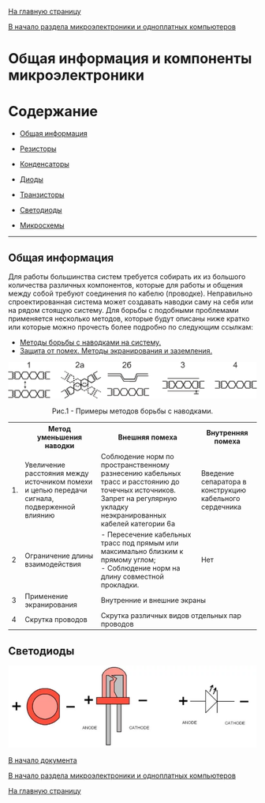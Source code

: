 [На главную страницу](../../README.md)

[В начало раздела микроэлектроники и одноплатных компьютеров](../README.md)

# Общая информация и компоненты микроэлектроники

# Содержание

- [Общая информация]()

- [Резисторы]()

- [Конденсаторы]()

- [Диоды]()

- [Транзисторы]()

- [Светодиоды]()

- [Микросхемы]()

---

## Общая информация

Для работы большинства систем требуется собирать их из большого количества различных компонентов, которые для работы и общения между собой требуют соединения по кабелю (проводке). Неправильно спроектированная система может создавать наводки саму на себя или на рядом стоящую систему. Для борьбы с подобными проблемами применяется несколько методов, которые будут описаны ниже кратко или которые можно прочесть более подробно по следующим ссылкам:
- [Методы борьбы с наводками на систему.](https://emilink.ru/stati/navodki_v_elektroprovodnyh_kabelyah_sks_i_metody_ih_umensheniya)
- [Защита от помех. Методы экранирования и заземления.](https://www.reallab.ru/bookasutp/3-zashita-ot-pomeh/3-5-metodi-ekranirovaniya-i-zazemleniya/)

<p align="center"><img  src="images/micro_interference.png" width="600" alt="Micro"/>
</p>
<p align="center">Рис.1 - Примеры методов борьбы с наводками.</p>

<table>
    <tr>
        <th></th>
        <th>Метод уменьшения наводки</th>
        <th>Внешняя помеха</th>
        <th>Внутренняя помеха</th>
    </tr>
    <tr>
        <td>1.</td>
        <td>Увеличение расстояния между источником помехи и цепью передачи сигнала, подверженной влиянию</td>
        <td>Соблюдение норм по пространственному разнесению кабельных трасс и расстоянию до точечных источников. Запрет на регулярную укладку неэкранированных кабелей категории 6а</td>
        <td>Введение сепаратора в конструкцию кабельного сердечника</td>
    </tr>
    <tr>
        <td>2</td>
        <td>Ограничение длины взаимодействия</td>
        <td>
            - Пересечение кабельных трасс под прямым или максимально близким к прямому углом;
            <br> - Соблюдение норм на длину совместной прокладки.</br>
        </td>
        <td>Нет</td>
    </tr>
    <tr>
        <td>3</td>
        <td>Применение экранирования</td>
        <td colspan="2">Внутренние и внешние экраны</td>
    </tr>
    <tr>
        <td>4</td>
        <td>Скрутка проводов</td>
        <td colspan="2">Скрутка различных видов отдельных пар проводов</td>
    </tr>
</table>


## Светодиоды

<p align="center"><img  src="images/led-anatomy-768x253.webp"  width="600" alt="LED pin"/>
</p>






[В начало документа](#компоненты-микроэлектроники)

[В начало раздела микроэлектроники и одноплатных компьютеров](../README.md)

[На главную страницу](../../README.md)
